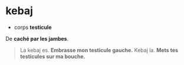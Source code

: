 # kebaj
- corps **testicule**

De **caché par les jambes**.

> La kebaj es.  **Embrasse mon testicule gauche.**
> Kebaj la.     **Mets tes testicules sur ma bouche.**